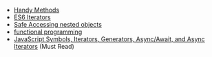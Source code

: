 - [Handy Methods](https://medium.freecodecamp.org/7-javascript-methods-that-will-boost-your-skills-in-less-than-8-minutes-4cc4c3dca03f)
- [ES6 Iterators](https://codeburst.io/a-simple-guide-to-es6-iterators-in-javascript-with-examples-189d052c3d8e)
- [Safe Accessing nested objects](https://codeburst.io/accessing-nested-objects-in-javascript-c2ed249fe576)
- [functional programming](https://hackernoon.com/functional-programming-in-js-map-filter-reduce-pt-5-308a205fdd5f)
- [JavaScript Symbols, Iterators, Generators, Async/Await, and Async Iterators](https://medium.freecodecamp.org/some-of-javascripts-most-useful-features-can-be-tricky-let-me-explain-them-4003d7bbed32) (Must Read)
